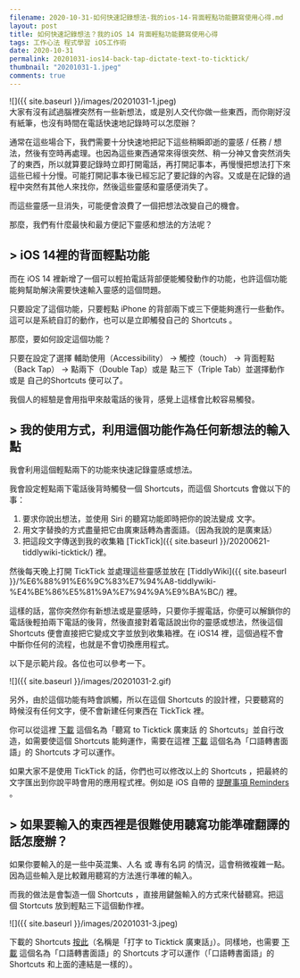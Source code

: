 ```yaml
---
filename: 2020-10-31-如何快速記錄想法-我的ios-14-背面輕點功能聽寫使用心得.md
layout: post
title: 如何快速記錄想法？我的iOS 14 背面輕點功能聽寫使用心得
tags: 工作心法 程式學習 iOS工作術
date: 2020-10-31
permalink: 20201031-ios14-back-tap-dictate-text-to-ticktick/
thumbnail: "20201031-1.jpeg"
comments: true
---
```


![]({{ site.baseurl }}/images/20201031-1.jpeg)  
大家有沒有試過腦裡突然有一些新想法，或是別人交代你做一些東西，而你剛好沒有紙筆，也沒有時間在電話快速地記錄時可以怎麼辦？

通常在這些場合下，我們需要十分快速地把記下這些稍瞬即逝的靈感 / 任務 / 想法，然後有空時再處理。也因為這些東西通常來得很突然、稍一分神又會突然消失了的東西，所以就算要記錄時立即打開電話，再打開記事本，再慢慢把想法打下來這些已經十分慢。可能打開記事本後已經忘記了要記錄的內容。又或是在記錄的過程中突然有其他人來找你，然後這些靈感和靈感便消失了。

而這些靈感一旦消失，可能便會浪費了一個把想法改變自己的機會。

那麼，我們有什麼最快和最方便記下靈感和想法的方法呢？

## > iOS 14裡的背面輕點功能

而在 iOS 14 裡新增了一個可以輕拍電話背部便能觸發動作的功能，也許這個功能能夠幫助解決需要快速輸入靈感的這個問題。

只要設定了這個功能，只要輕點 iPhone 的背部兩下或三下便能夠進行一些動作。這可以是系統自訂的動作，也可以是立即觸發自己的 Shortcuts 。 

那麼，要如何設定這個功能？

只要在設定了選擇 輔助使用（Accessibility） -\> 觸控（touch） -\> 背面輕點（Back Tap） -\> 點兩下（Double Tap）或是 點三下（Triple Tab）並選擇動作或是 自己的Shortcuts 便可以了。

我個人的經驗是會用指甲來敲電話的後背，感覺上這樣會比較容易觸發。

## > 我的使用方式，利用這個功能作為任何新想法的輸入點

我會利用這個輕點兩下的功能來快速記錄靈感或想法。

我會設定輕點兩下電話後背時觸發一個 Shortcuts，而這個 Shortcuts 會做以下的事：

1. 要求你說出想法，並使用 Siri 的聽寫功能即時把你的說法變成 文字。
2. 用文字替換的方式盡量把它由廣東話轉為書面語。（因為我說的是廣東話）
3. 把這段文字傳送到我的收集箱 [TickTick]({{ site.baseurl }}/20200621-tiddlywiki-ticktick/) 裡。

然後每天晚上打開 TickTick 並處理這些靈感並放在 [TiddlyWiki]({{ site.baseurl }}/%E6%88%91%E6%9C%83%E7%94%A8-tiddlywiki-%E4%BE%86%E5%81%9A%E7%94%9A%E9%BA%BC/) 裡。

這樣的話，當你突然你有新想法或是靈感時，只要你手握電話，你便可以解鎖你的電話後輕拍兩下電話的後背，然後直接對着電話說出你的靈感或想法，然後這個 Shortcuts 便會直接把它變成文字並放到收集箱裡。在 iOS14 裡，這個過程不會中斷你任何的流程，也就是不會切換應用程式。

以下是示範片段。各位也可以參考一下。

![]({{ site.baseurl }}/images/20201031-2.gif)

另外，由於這個功能有時會誤觸，所以在這個 Shortcuts 的設計裡，只要聽寫的時候沒有任何文字，便不會新建任何東西在 TickTick 裡。

你可以從這裡 [下載](https://www.icloud.com/shortcuts/feccbdd9e4fc4ba1a5f727ca8622688e) 這個名為「聽寫 to Ticktick 廣東話 的 Shortcuts」並自行改造，如需要使這個 Shortcuts 能夠運作，需要在這裡 [下載](https://www.icloud.com/shortcuts/0a29e3174ad44869a559efd68204ad2a) 這個名為「口語轉書面語」的 Shortcuts 才可以運作。

如果大家不是使用 TickTick 的話，你們也可以修改以上的 Shortcuts ，把最終的文字匯出到你說平時會用的應用程式裡。例如是 iOS 自帶的 [提醒事項 Reminders](https://support.apple.com/zh-hk/HT205890)  。

## > 如果要輸入的東西裡是很難使用聽寫功能準確翻譯的話怎麼辦？

如果你要輸入的是一些中英混集、人名 或 專有名詞 的情況，這會稍微複雜一點。因為這些輸入是比較難用聽寫的方法進行準確的輸入。

而我的做法是會製造一個 Shortcuts ，直接用鍵盤輸入的方式來代替聽寫。把這個 Stortcuts 放到輕點三下這個動作裡。

![]({{ site.baseurl }}/images/20201031-3.jpeg)

下載的 Shortcuts [按此](https://www.icloud.com/shortcuts/1e30b57ea4954255a16725fc6808f63d)（名稱是「打字 to Ticktick 廣東話」）。同樣地，也需要 [下載](https://www.icloud.com/shortcuts/0a29e3174ad44869a559efd68204ad2a) 這個名為「口語轉書面語」的 Shortcuts 才可以運作（「口語轉書面語」的 Shortcuts 和上面的連結是一樣的）。 

